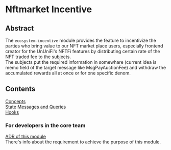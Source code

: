 # Nftmarket Incentive

## Abstract

The `ecosystem-incentive` module provides the feature to incentivize the parties who bring value to our NFT market place users, especially frontend creator for the UnUniFi's NFTFi features by distributing certain rate of the NFT traded fee to the subjects.   
The subjects put the required information in somewhare (current idea is memo field of the target message like MsgPayAuctionFee) and withdraw the accumulated rewards all at once or for one specific denom.   

## Contents

[Concepts](https://github.com/UnUniFi/chain/blob/design/spec/x/ecosystem-incentive/spec/01_concepts.md)   
[State](https://github.com/UnUniFi/chain/blob/design/spec/x/ecosystem-incentive/spec/02_state.md)
[Messages and Queries](https://github.com/UnUniFi/chain/blob/design/spec/x/ecosystem-incentive/spec/03_messages.md)   
[Hooks](https://github.com/UnUniFi/chain/blob/design/spec/x/ecosystem-incentive/spec/04_hooks.md)   

### For developers in the core team

[ADR of this module](https://github.com/UnUniFi/chain/blob/design/spec/doc/architecture/adr-ecosystem-incentive.md)   
There's info about the requirement to achieve the purpose of this module.   
